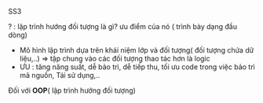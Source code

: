 SS3

? : lập trình hướng đối tượng là gì? ưu điểm của nó
( trình bày dạng đầu dòng)


- Mô hình lập trình dựa trên khái niệm lớp và đối tượng( đối tượng chứa dữ liệu,..) => tập chung vào các đối tượng thao tác hơn là logic
- ƯU : tăng năng suất, dễ bảo trì, dễ tiếp thu, tối ưu code trong việc bảo trì mã nguồn, Tái sử dụng,..


Đối với **OOP**( lập trình hướng đối tượng)

